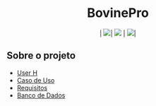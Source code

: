 <h1 align="center">BovinePro</h1>
                                                 
<p align="center">
  | <img src= "https://github.com/MichellDS/BovinoPro/assets/102229729/f785aa1b-3407-40e1-b48d-6616e6a30636)">| <img src= "https://github.com/MichellDS/BovinoPro/assets/102229729/aed954b2-44fe-4f4d-b97e-522547db487d"> | <img src= "https://github.com/MichellDS/BovinoPro/assets/102229729/2b84be45-82c0-4ac7-851d-513d2fac8913">|
</p>

## Sobre o projeto
- [User H](https://github.com/MichellDS/BovinoPro/blob/main/BovinoPro.txt)
- [Caso de Uso](https://github.com/MichellDS/BovinoPro/blob/main/Caso%20de%20Uso.png)
- [Requisitos](https://github.com/MichellDS/BovinoPro/blob/main/Requititos.txt)
- [Banco de Dados](https://github.com/MichellDS/BovinoPro/blob/main/Banco)






